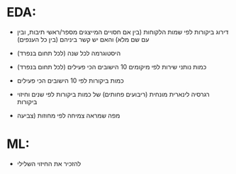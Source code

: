 # EDA:
- דירוג ביקורות לפי שמות הלקוחות (בין אם חסויים המייצגים מספר/ראשי תיבות, ובין עם שם מלא) והאם יש קשר ביניהם (בין כל הענפים)

-  היסטוגרמה לכל שנה (לכל תחום בנפרד)
- כמות נותני שירות לפי מיקומים 10 הישובים הכי פעילים (לכל תחום בנפרד)
- כמות ביקורות לפי 10 הישובים הכי פעילים
- רגרסיה לינארית מונחית (ריבועים פחותים) של כמות ביקורות לפי שנים וחיזוי ביקורות 

- מפה שמראה צמיחה לפי מחוזות (צביעה

# ML:
- להזכיר את החיזוי השלילי
